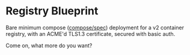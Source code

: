 <!--
SPDX-FileCopyrightText: 2022 Kaelan Thijs Fouwels <kaelan.thijs@fouwels.com>

SPDX-License-Identifier: MIT
-->
# Registry Blueprint

Bare minimum compose ([compose/spec](https://www.compose-spec.io/)) deployment for a v2 container registry, with an ACME'd TLS1.3 certificate, secured with basic auth.

Come on, what more do you want?